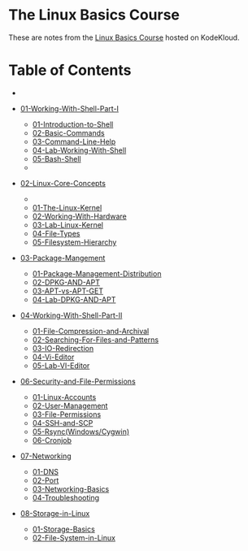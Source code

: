 # The Linux Basics Course

These are notes from the [Linux Basics Course](https://bit.ly/3gGnxm0) hosted on KodeKloud.

# Table of Contents

- 

- [01-Working-With-Shell-Part-I](docs/02-Working-With-Shell-Part-I)

  - [01-Introduction-to-Shell](docs/02-Working-With-Shell-Part-I/01-Introduction-to-Shell.md)
  - [02-Basic-Commands](docs/02-Working-With-Shell-Part-I/02-Basic-Commands.md)
  - [03-Command-Line-Help](docs/02-Working-With-Shell-Part-I/03-Command-Line-Help.md)
  - [04-Lab-Working-With-Shell](docs/02-Working-With-Shell-Part-I/04-lab-working-with-shell.md)
  - [05-Bash-Shell](docs/02-Working-With-Shell-Part-I/05-Bash-Shell.md)
  - 
- [02-Linux-Core-Concepts](docs/03-Linux-Core-Concepts)

  - 
  - [01-The-Linux-Kernel](docs/03-Linux-Core-Concepts/02-The-Linux-Kernel.md)
  - [02-Working-With-Hardware](docs/03-Linux-Core-Concepts/03-Working-with-hardware.md)
  - [03-Lab-Linux-Kernel](docs/03-Linux-Core-Concepts/04-Lab-Linux-Kernel.md)
  - [04-File-Types](docs/03-Linux-Core-Concepts/07-File-Types.md)
  - [05-Filesystem-Hierarchy](docs/03-Linux-Core-Concepts/08-Filesystem-Hierarchy.md)
  
  


- [03-Package-Mangement](docs/04-Package-Mangement)

  - [01-Package-Management-Distribution](docs/04-Package-Mangement/01-Package-Management-Distribution.md)
  - [02-DPKG-AND-APT](docs/04-Package-Mangement/04-DPKG-AND-APT.md)
  - [03-APT-vs-APT-GET](docs/04-Package-Mangement/05-APT-vs-APT-GET.md)
  - [04-Lab-DPKG-AND-APT](docs/04-Package-Mangement/06-Lab-DPKG-AND-APT.md)


- [04-Working-With-Shell-Part-II](docs/05-Working-With-Shell-Part-II)

  - [01-File-Compression-and-Archival](docs/05-Working-With-Shell-Part-II/02-File-Compression-and-Archival.md)
  - [02-Searching-For-Files-and-Patterns](docs/05-Working-With-Shell-Part-II/03-Searching-for-files-and-patterns.md)
  - [03-IO-Redirection](docs/05-Working-With-Shell-Part-II/04-IO-Redirection.md)
  - [04-Vi-Editor](docs/05-Working-With-Shell-Part-II/06-Vi-Editor.md)
  - [05-Lab-VI-Editor](docs/05-Working-With-Shell-Part-II/07-Lab-VI-Editor.md)

- [06-Security-and-File-Permissions](docs/06-Security-and-File-Permissions)

  - [01-Linux-Accounts](docs/06-Security-and-File-Permissions/02-Linux-Accounts.md)
  - [02-User-Management](docs/06-Security-and-File-Permissions/03-User-Management.md)
  - [03-File-Permissions](docs/06-Security-and-File-Permissions/05-File-Permissions.md)
  - [04-SSH-and-SCP](docs/06-Security-and-File-Permissions/06-SSH-and-SCP.md)
  - [05-Rsync(Windows/Cygwin)](docs/Security-and-File-Permissions/07-Rsync.md)
  - [06-Cronjob](docs/06-Security-and-File-Permissions/08-Cronjob.md)
  


- [07-Networking](docs/07-Networking)

  - [01-DNS](docs/07-Networking/02-DNS.md)
  - [02-Port](docs/07-Networking/01-Port.md)
  - [03-Networking-Basics](docs/07-Networking/03-Networking-Basics.md)
  - [04-Troubleshooting](docs/07-Networking/04-Troubleshooting.md)

- [08-Storage-in-Linux](docs/08-Storage-in-Linux)

  - [01-Storage-Basics](docs/08-Storage-in-Linux/02-Storage-Basics.md)
  - [02-File-System-in-Linux](docs/08-Storage-in-Linux/03-File-System-in-Linux.md)
  